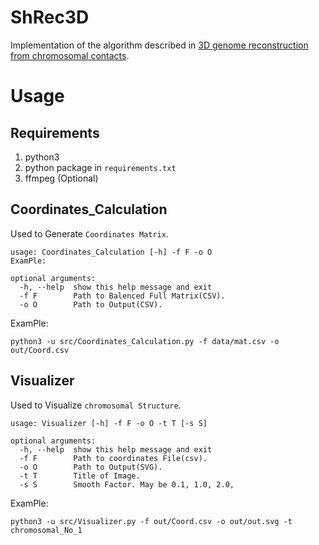 # ShRec3D

Implementation of the algorithm described in [3D genome reconstruction from chromosomal contacts](http://www.nature.com/nmeth/journal/v11/n11/full/nmeth.3104.html).

# Usage
## Requirements
1. python3
2. python package in `requirements.txt`
3. ffmpeg (Optional)

## Coordinates_Calculation
Used to Generate `Coordinates Matrix`.

```shell
usage: Coordinates_Calculation [-h] -f F -o O
ExamPle: 

optional arguments:
  -h, --help  show this help message and exit
  -f F        Path to Balenced Full Matrix(CSV).
  -o O        Path to Output(CSV).
```

ExamPle: 
```shell
python3 -u src/Coordinates_Calculation.py -f data/mat.csv -o out/Coord.csv
```

## Visualizer
Used to Visualize `chromosomal Structure`.

```shell
usage: Visualizer [-h] -f F -o O -t T [-s S]

optional arguments:
  -h, --help  show this help message and exit
  -f F        Path to coordinates File(csv).
  -o O        Path to Output(SVG).
  -t T        Title of Image.
  -s S        Smooth Factor. May be 0.1, 1.0, 2.0,
```

ExamPle: 
```shell
python3 -u src/Visualizer.py -f out/Coord.csv -o out/out.svg -t chromosomal_No_1
```